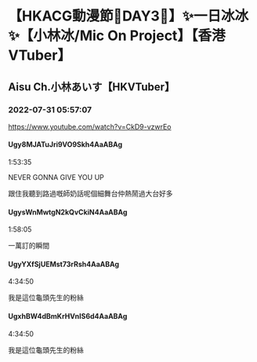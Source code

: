 # 【HKACG動漫節🧊DAY3🧊】✨一日冰冰✨【小林冰/Mic On Project】【香港VTuber】

## Aisu Ch.小林あいす【HKVTuber】

### 2022-07-31 05:57:07

https://www.youtube.com/watch?v=CkD9-vzwrEo

#### Ugy8MJATuJri9VO9Skh4AaABAg

1:53:35

NEVER GONNA GIVE YOU UP

跟住我聽到路過嘅師奶話呢個細舞台仲熱鬧過大台好多



#### UgysWnMwtgN2kQvCkiN4AaABAg

1:58:05

一萬訂的瞬間



#### UgyYXfSjUEMst73rRsh4AaABAg

4:34:50 

我是這位龜頭先生的粉絲



#### UgxhBW4dBmKrHVnIS6d4AaABAg

4:34:50 

我是這位龜頭先生的粉絲

